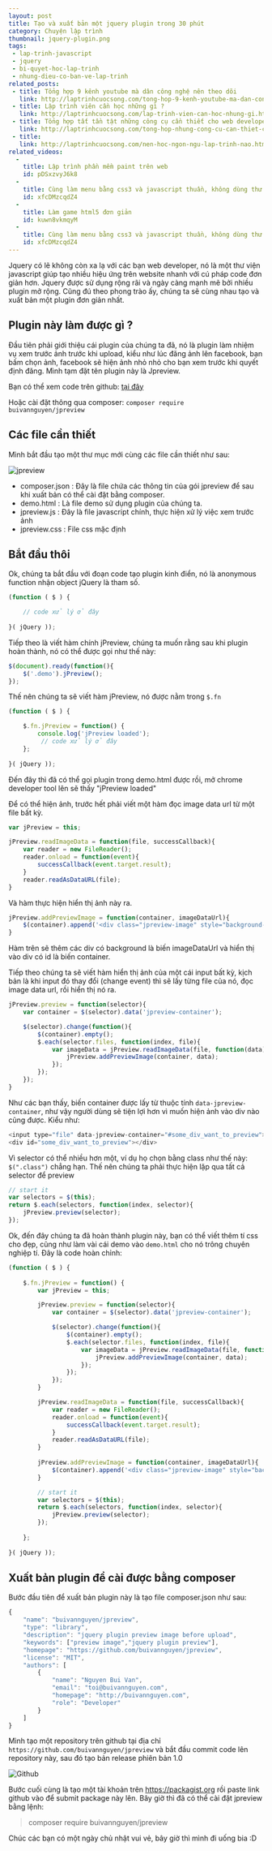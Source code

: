 ```yaml
---
layout: post
title: Tạo và xuất bản một jquery plugin trong 30 phút
category: Chuyện lập trình
thumbnail: jquery-plugin.png
tags:
 - lap-trinh-javascript
 - jquery
 - bi-quyet-hoc-lap-trinh
 - nhung-dieu-co-ban-ve-lap-trinh
related_posts:
 - title: Tổng hợp 9 kênh youtube mà dân công nghệ nên theo dõi
   link: http://laptrinhcuocsong.com/tong-hop-9-kenh-youtube-ma-dan-cong-nghe-nen-theo-doi.html
 - title: Lập trình viên cần học những gì ?
   link: http://laptrinhcuocsong.com/lap-trinh-vien-can-hoc-nhung-gi.html
 - title: Tổng hợp tất tần tật những công cụ cần thiết cho web developer
   link: http://laptrinhcuocsong.com/tong-hop-nhung-cong-cu-can-thiet-cho-web-developer.html
 - title:
   link: http://laptrinhcuocsong.com/nen-hoc-ngon-ngu-lap-trinh-nao.html
related_videos:
  -
    title: Lập trình phần mềm paint trên web
    id: pDSxzvyJ6k8
  -
    title: Cùng làm menu bằng css3 và javascript thuần, không dùng thư viện
    id: xfcDMzcqdZ4
  -
    title: Làm game html5 đơn giản
    id: kuwn8vkmqyM
  -
    title: Cùng làm menu bằng css3 và javascript thuần, không dùng thư viện
    id: xfcDMzcqdZ4
---
```

Jquery có lẽ không còn xa lạ với các bạn web developer, nó là một thư viện javascript giúp tạo nhiều hiệu ứng trên website nhanh với cú pháp code đơn giản hơn. Jquery được sử dụng rộng rãi và ngày càng mạnh mẽ bởi nhiều plugin mở rộng. Cũng đú theo phong trào ấy, chúng ta sẽ cùng nhau tạo và xuất bản một plugin đơn giản nhất.

## Plugin này làm được gì ?

Đầu tiên phải giới thiệu cái plugin của chúng ta đã, nó là plugin làm nhiệm vụ xem trước ảnh trước khi upload, kiểu như lúc đăng ảnh lên facebook, bạn bấm chọn ảnh, facebook sẽ hiện ảnh nhỏ nhỏ cho bạn xem trước khi quyết định đăng. Mình tạm đặt tên plugin này là Jpreview.

Bạn có thể xem code trên github: [tại đây](https://github.com/buivannguyen/jpreview)

Hoặc cài đặt thông qua composer: `composer require buivannguyen/jpreview`

## Các file cần thiết

Mình bắt đầu tạo một thư mục mới cùng các file cần thiết như sau:

![jpreview](images/jpreview-files.png)

- composer.json : Đây là file chứa các thông tin của gói jpreview để sau khi xuất bản có thể cài đặt bằng composer.
- demo.html : Là file demo sử dụng plugin của chúng ta.
- jpreview.js : Đây là file javascript chính, thực hiện xử lý việc xem trước ảnh
- jpreview.css : File css mặc định

## Bắt đầu thôi

Ok, chúng ta bắt đầu với đoạn code tạo plugin kinh điển, nó là anonymous function nhận object jQuery là tham số.

```javascript
(function ( $ ) {

    // code xử lý ở đây
   
}( jQuery ));
```

Tiếp theo là viết hàm chính jPreview, chúng ta muốn rằng sau khi plugin hoàn thành, nó có thể được gọi như thế này:

```javascript
$(document).ready(function(){
	$('.demo').jPreview();
});
```

Thế nên chúng ta sẽ viết hàm jPreview, nó được nằm trong `$.fn`

```javascript
(function ( $ ) {

    $.fn.jPreview = function() {
        console.log('jPreview loaded');
         // code xử lý ở đây
    };
    
}( jQuery ));
```

Đến đây thì đã có thể gọi plugin trong demo.html được rồi, mở chrome developer tool lên sẽ thấy "jPreview loaded"

Để có thể hiện ảnh, trước hết phải viết một hàm đọc image data url từ một file bất kỳ.

```javascript
var jPreview = this;

jPreview.readImageData = function(file, successCallback){
    var reader = new FileReader();
    reader.onload = function(event){
        successCallback(event.target.result);
    }
    reader.readAsDataURL(file);
}
```

Và hàm thực hiện hiển thị ảnh này ra.

```javascript
jPreview.addPreviewImage = function(container, imageDataUrl){
    $(container).append('<div class="jpreview-image" style="background-image: url('+ imageDataUrl +')"></div>');
}
```

Hàm trên sẽ thêm các div có background là biến imageDataUrl và hiển thị vào div có id là biến container.

Tiếp theo chúng ta sẽ viết hàm hiển thị ảnh của một cái input bất kỳ, kịch bản là khi input đó thay đổi (change event) thì sẽ lấy từng file của nó, đọc image data url, rồi hiển thị nó ra.

```javascript
jPreview.preview = function(selector){
    var container = $(selector).data('jpreview-container');

    $(selector).change(function(){
        $(container).empty();
        $.each(selector.files, function(index, file){
            var imageData = jPreview.readImageData(file, function(data){
                jPreview.addPreviewImage(container, data);
            });
        });
    });
}
```

Như các bạn thấy, biến container được lấy từ thuộc tính `data-jpreview-container`, như vậy người dùng sẽ tiện lợi hơn vì muốn hiện ảnh vào div nào cũng được. Kiểu như:

```javascript
<input type="file" data-jpreview-container="#some_div_want_to_preview">
<div id="some_div_want_to_preview"></div>
```

Vì selector có thể nhiều hơn một, ví dụ họ chọn bằng class như thế này: `$(".class")` chẳng hạn. Thế nên chúng ta phải thực hiện lặp qua tất cả selector để preview

```javascript
// start it
var selectors = $(this);
return $.each(selectors, function(index, selector){
    jPreview.preview(selector);
});
```

Ok, đến đây chúng ta đã hoàn thành plugin này, bạn có thể viết thêm tí css cho đẹp, cũng như làm vài cái demo vào `demo.html` cho nó trông chuyên nghiệp tí. Đây là code hoàn chỉnh:

```javascript
(function ( $ ) {
 
    $.fn.jPreview = function() {
        var jPreview = this;

        jPreview.preview = function(selector){
            var container = $(selector).data('jpreview-container');

            $(selector).change(function(){
                $(container).empty();
                $.each(selector.files, function(index, file){
                    var imageData = jPreview.readImageData(file, function(data){
                        jPreview.addPreviewImage(container, data);
                    });
                });
            });
        }

        jPreview.readImageData = function(file, successCallback){
            var reader = new FileReader();
            reader.onload = function(event){
                successCallback(event.target.result);
            }
            reader.readAsDataURL(file);
        }
        
        jPreview.addPreviewImage = function(container, imageDataUrl){
            $(container).append('<div class="jpreview-image" style="background-image: url('+ imageDataUrl +')"></div>');
        }

        // start it
        var selectors = $(this);
        return $.each(selectors, function(index, selector){
            jPreview.preview(selector);
        });
 
    };
 
}( jQuery ));
```

## Xuất bản plugin để cài được bằng composer

Bước đầu tiên để xuất bản plugin này là tạo file composer.json như sau:

```javascript
{
    "name": "buivannguyen/jpreview",
    "type": "library",
    "description": "jquery plugin preview image before upload",
    "keywords": ["preview image","jquery plugin preview"],
    "homepage": "https://github.com/buivannguyen/jpreview",
    "license": "MIT",
    "authors": [
        {
            "name": "Nguyen Bui Van",
            "email": "toi@buivannguyen.com",
            "homepage": "http://buivannguyen.com",
            "role": "Developer"
        }
    ]
}
```

Mình tạo một repository trên github tại địa chỉ `https://github.com/buivannguyen/jpreview` và bắt đầu commit code lên repository này, sau đó tạo bản release phiên bản 1.0

![Github](images/jpreview-github.png)

Bước cuối cùng là tạo một tài khoản trên https://packagist.org rồi paste link github vào để submit package này lên. Bây giờ thì đã có thể cài đặt jpreview bằng lệnh:

> composer require buivannguyen/jpreview

Chúc các bạn có một ngày chủ nhật vui vẻ, bây giờ thì mình đi uống bia :D
